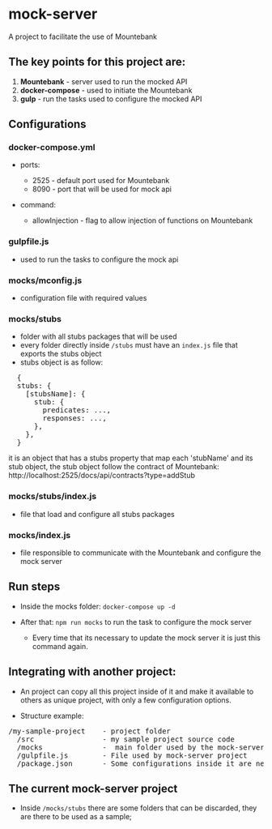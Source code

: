 # mock-server
A project to facilitate the use of Mountebank


## The key points for this project are:

1. **Mountebank** - server used to run the mocked API
2. **docker-compose** - used to initiate the Mountebank
3. **gulp** - run the tasks used to configure the mocked API

## Configurations

### docker-compose.yml
  - ports:
    - 2525 - default port used for Mountebank
    - 8090 - port that will be used for mock api

  - command:
    - allowInjection - flag to allow injection of functions on Mountebank

### gulpfile.js
  - used to run the tasks to configure the mock api

### mocks/mconfig.js
  - configuration file with required values

### mocks/stubs
  - folder with all stubs packages that will be used
  - every folder directly inside `/stubs` must have an `index.js` file that exports the stubs object
  - stubs object is as follow:
<pre>
  {
  stubs: {
    [stubsName]: {
      stub: {
        predicates: ...,
        responses: ...,
      },
    },
  }
</pre>
  it is an object that has a stubs property that map each 'stubName' and its stub object, the stub object follow the contract of Mountebank: http://localhost:2525/docs/api/contracts?type=addStub

### mocks/stubs/index.js
  - file that load and configure all stubs packages

### mocks/index.js
  - file responsible to communicate with the Mountebank and configure the mock server

## Run steps

- Inside the mocks folder: `docker-compose up -d`

- After that: `npm run mocks` to run the task to configure the mock server

  - Every time that its necessary to update the mock server it is just this command again.

## Integrating with another project:

- An project can copy all this project inside of it and make it available to others as unique project, with only a few configuration options.

- Structure example:

<pre>
/my-sample-project    - project folder
  /src                - my sample project source code
  /mocks              -  main folder used by the mock-server project.
  /gulpfile.js        - File used by mock-server project
  /package.json       - Some configurations inside it are needed to start the mock-server project
</pre>
## The current mock-server project

- Inside `/mocks/stubs` there are some folders that can be discarded, they are there to be used as a sample;
